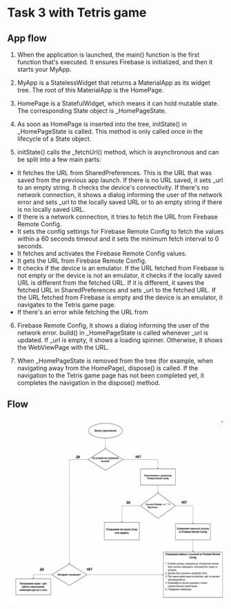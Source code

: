
# Task 3 with Tetris game

## App flow

1. When the application is launched, the main() function is the first function that's executed. It ensures Firebase is initialized, and then it starts your MyApp.

2. MyApp is a StatelessWidget that returns a MaterialApp as its widget tree. The root of this MaterialApp is the HomePage.

3. HomePage is a StatefulWidget, which means it can hold mutable state. The corresponding State object is _HomePageState.

4. As soon as HomePage is inserted into the tree, initState() in _HomePageState is called. This method is only called once in the lifecycle of a State object.

5. initState() calls the _fetchUrl() method, which is asynchronous and can be split into a few main parts:

- It fetches the URL from SharedPreferences. This is the URL that was saved from the previous app launch. If there is no URL saved, it sets _url to an empty string.
It checks the device's connectivity. If there's no network connection, it shows a dialog informing the user of the network error and sets _url to the locally saved URL or to an empty string if there is no locally saved URL.
- If there is a network connection, it tries to fetch the URL from Firebase Remote Config.
- It sets the config settings for Firebase Remote Config to fetch the values within a 60 seconds timeout and it sets the minimum fetch interval to 0 seconds.
- It fetches and activates the Firebase Remote Config values.
- It gets the URL from Firebase Remote Config.
- It checks if the device is an emulator. If the URL fetched from Firebase is not empty or the device is not an emulator, it checks if the locally saved URL is different from the fetched URL. If it is different, it saves the fetched URL in SharedPreferences and sets _url to the fetched URL. If the URL fetched from Firebase is empty and the device is an emulator, it navigates to the Tetris game page.
- If there's an error while fetching the URL from 

6. Firebase Remote Config, it shows a dialog informing the user of the network error.
build() in _HomePageState is called whenever _url is updated. If _url is empty, it shows a loading spinner. Otherwise, it shows the WebViewPage with the URL.

7. When _HomePageState is removed from the tree (for example, when navigating away from the HomePage), dispose() is called. If the navigation to the Tetris game page has not been completed yet, it completes the navigation in the dispose() method.

## Flow

![Flow](images/flow.png)
